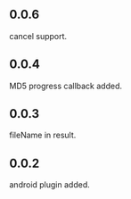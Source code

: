 ## 0.0.6
cancel support.

## 0.0.4
MD5 progress callback added.

## 0.0.3
fileName in result.

## 0.0.2
android plugin added.
